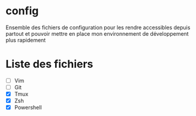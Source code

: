 # config
Ensemble des fichiers de configuration pour les rendre accessibles depuis partout et pouvoir mettre en place mon environnement de développement plus rapidement

# Liste des fichiers
- [ ] Vim
- [ ] Git
- [x] Tmux
- [x] Zsh
- [x] Powershell
